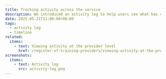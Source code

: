 ```yaml
---
title: Tracking activity across the service
description: We introduced an activity log to help users see what has changed in the service, when, and by whom
date: 2025-05-21T12:00:00+00:00
tags:
  - activity log
  - timeline
related:
  items:
    - text: Viewing activity at the provider level
      href: /register-of-training-providers/viewing-activity-at-the-provider-level/
screenshots:
  items:
    - text: Activity log
      src: activity-log.png
---
```

